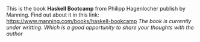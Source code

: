 This is the book **Haskell Bootcamp** from Philipp Hagenlocher publish by Manning.
Find out about it in this link: https://www.manning.com/books/haskell-bookcamp
*The book is currently under writting. Which is a good opportunity to share your thoughts with the author*
